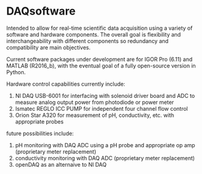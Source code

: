 # DAQsoftware


Intended to allow for real-time scientific data acquisition using a variety of software and hardware components. The overall goal is flexibility and interchangeability with different components so redundancy and compatibility are main objectives. 

Current software packages under development are for IGOR Pro (6.11) and MATLAB (R2016_b), with the eventual goal of a fully open-source version in Python. 

Hardware control capabilities currently include:

1. NI DAQ USB-6001 for interfacing with solenoid driver board and ADC to measure analog output power from photodiode or power meter
2. Ismatec REGLO ICC PUMP for independent four channel flow control
3. Orion Star A320 for measurement of pH, conductivity, etc. with appropriate probes

future possibilities include:

1. pH monitoring with DAQ ADC using a pH probe and appropriate op amp (proprietary meter replacement)
2. conductivity monitoring with DAQ ADC (proprietary meter replacement)
3. openDAQ as an alternaive to NI DAQ





